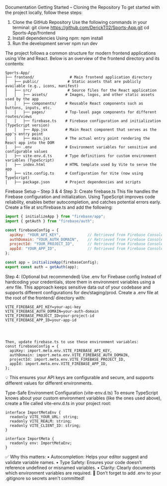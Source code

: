 Documentation
Getting Started – Cloning the Repository
To get started with the project locally, follow these steps:
1.	Clone the GitHub Repository
Use the following commands in your terminal:
git clone https://github.com/DerickT02/Sports-App.git
cd Sports-App/frontend
2.	Install dependencies
Using npm:
npm install
3.	Run the development server
npm run dev



The project follows a common structure for modern frontend applications using Vite and React. Below is an overview of the frontend directory and its contents:
```
Sports-App/
├── frontend/                # Main frontend application directory
│   ├── public/             # Static assets that are publicly available (e.g., icons, manifest)
│   ├── src/                # Source files for the React application
│   │   ├── assets/        # Images, logos, and other static assets used by the app
│   │   ├── components/    # Reusable React components such as buttons, inputs, etc.
│   │   ├── pages/         # Top-level page components for different routes/views
│   │   ├── firebase.ts    # Firebase configuration and initialization (TypeScript version)
│   │   ├── App.jsx        # Main React component that serves as the app's entry point
│   │   ├── main.jsx       # The actual entry point rendering the React app into the DOM
│   ├── .env               # Environment variables for sensitive and configurable values
│   ├── vite-env.d.ts      # Type definitions for custom environment variables (TypeScript)
│   ├── index.html         # HTML template used by Vite to serve the app
│   ├── vite.config.ts     # Configuration for Vite (now using TypeScript)
│   ├── package.json       # Project dependencies and scripts
```


Firebase Setup – Step 3 & 4
Step 3: Create firebase.ts
This file handles the Firebase configuration and initialization. Using TypeScript improves code reliability, enables better autocompletion, and catches potential errors early.
Create a file at src/firebase.ts and add the following:
```js
import { initializeApp } from "firebase/app";
import { getAuth } from "firebase/auth";

const firebaseConfig = {
  apiKey: "YOUR_API_KEY",            // Retrieved from Firebase Console
  authDomain: "YOUR_AUTH_DOMAIN",    // Retrieved from Firebase Console
  projectId: "YOUR_PROJECT_ID",      // Retrieved from Firebase Console
  appId: "YOUR_APP_ID",              // Retrieved from Firebase Console
};

const app = initializeApp(firebaseConfig);
export const auth = getAuth(app);
```


Step 4: (Optional but recommended) Use .env for Firebase config
Instead of hardcoding your credentials, store them in environment variables using a .env file. This approach keeps sensitive data out of your codebase and supports different configurations for dev/staging/prod.
Create a .env file at the root of the frontend/ directory with:
```
VITE_FIREBASE_API_KEY=your-api-key
VITE_FIREBASE_AUTH_DOMAIN=your-auth-domain
VITE_FIREBASE_PROJECT_ID=your-project-id
VITE_FIREBASE_APP_ID=your-app-id




Then, update firebase.ts to use these environment variables:
const firebaseConfig = {
  apiKey: import.meta.env.VITE_FIREBASE_API_KEY,
  authDomain: import.meta.env.VITE_FIREBASE_AUTH_DOMAIN,
  projectId: import.meta.env.VITE_FIREBASE_PROJECT_ID,
  appId: import.meta.env.VITE_FIREBASE_APP_ID,
};
```
💡 This ensures your API keys are configurable and secure, and supports different values for different environments.
 
Type-Safe Environment Configuration (vite-env.d.ts)
To ensure TypeScript knows about your custom environment variables (like the ones used above), create a file called vite-env.d.ts in your project root:
```
interface ImportMetaEnv {
  readonly VITE_YOUR_URL: string;
  readonly VITE_REALM: string;
  readonly VITE_CLIENT_ID: string;
}

interface ImportMeta {
  readonly env: ImportMetaEnv;
}
```
✅ Why this matters:
•	Autocompletion: Helps your editor suggest and validate variable names.
•	Type Safety: Ensures your code doesn’t reference undefined or misnamed variables.
•	Clarity: Clearly documents which environment variables are required.
🛑 Don’t forget to add .env to your .gitignore so secrets aren't committed!
 

